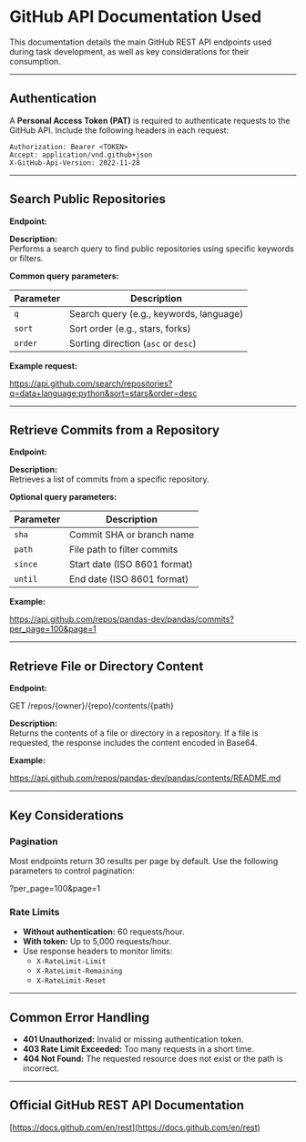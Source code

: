 # GitHub API Documentation Used
This documentation details the main GitHub REST API endpoints used during task development, as well as key considerations for their consumption.

---

## Authentication

A **Personal Access Token (PAT)** is required to authenticate requests to the GitHub API. Include the following headers in each request:

```http
Authorization: Bearer <TOKEN>
Accept: application/vnd.github+json
X-GitHub-Api-Version: 2022-11-28
```
---

## Search Public Repositories

**Endpoint:**

**Description:**  
Performs a search query to find public repositories using specific keywords or filters.

**Common query parameters:**

| Parameter | Description                          |
|-----------|--------------------------------------|
| `q`       | Search query (e.g., keywords, language) |
| `sort`    | Sort order (e.g., stars, forks)      |
| `order`   | Sorting direction (`asc` or `desc`)  |

**Example request:**

https://api.github.com/search/repositories?q=data+language:python&sort=stars&order=desc

---

## Retrieve Commits from a Repository

 **Endpoint:**
 
 **Description:**  
Retrieves a list of commits from a specific repository.

**Optional query parameters:**

| Parameter | Description                  |
|-----------|------------------------------|
| `sha`     | Commit SHA or branch name    |
| `path`    | File path to filter commits  |
| `since`   | Start date (ISO 8601 format) |
| `until`   | End date (ISO 8601 format)   |

**Example:**

https://api.github.com/repos/pandas-dev/pandas/commits?per_page=100&page=1

---

## Retrieve File or Directory Content

**Endpoint:**

GET /repos/{owner}/{repo}/contents/{path}

**Description:**  
Returns the contents of a file or directory in a repository. If a file is requested, the response includes the content encoded in Base64.

**Example:**

https://api.github.com/repos/pandas-dev/pandas/contents/README.md

---

## Key Considerations

### Pagination
Most endpoints return 30 results per page by default. Use the following parameters to control pagination:

?per_page=100&page=1

### Rate Limits
- **Without authentication:** 60 requests/hour.
- **With token:** Up to 5,000 requests/hour.
- Use response headers to monitor limits:
  - `X-RateLimit-Limit`
  - `X-RateLimit-Remaining`
  - `X-RateLimit-Reset`

---

## Common Error Handling

- **401 Unauthorized:** Invalid or missing authentication token.
- **403 Rate Limit Exceeded:** Too many requests in a short time.
- **404 Not Found:** The requested resource does not exist or the path is incorrect.

---

## Official GitHub REST API Documentation

[https://docs.github.com/en/rest](https://docs.github.com/en/rest)
